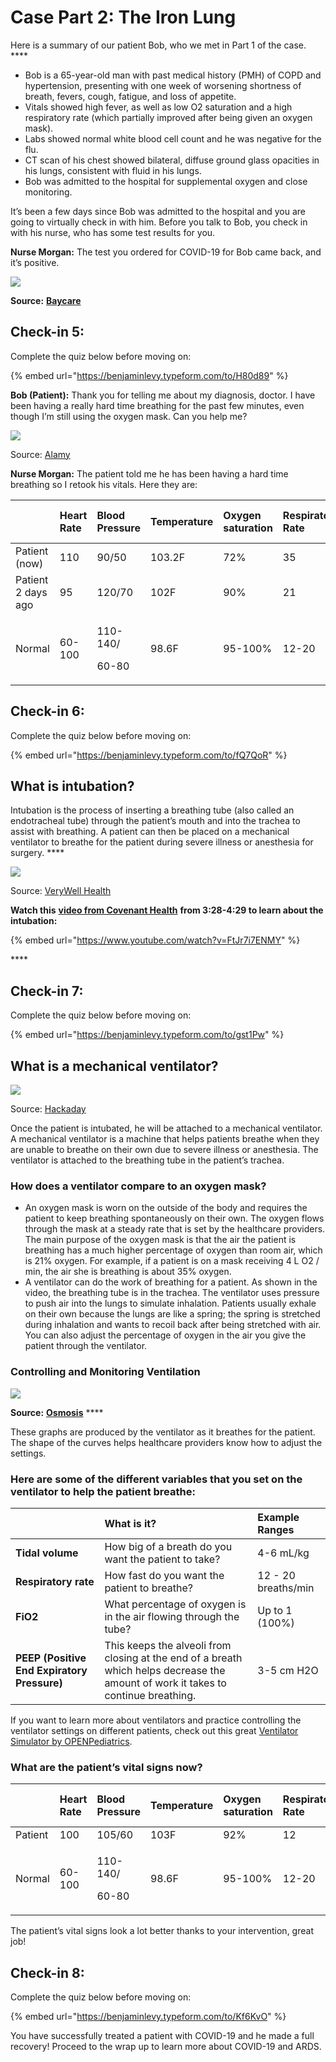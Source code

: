 # Case Part 2: The Iron Lung

Here is a summary of our patient Bob, who we met in Part 1 of the case. ****

* Bob is a 65-year-old man with past medical history \(PMH\) of COPD and hypertension, presenting with one week of worsening shortness of breath, fevers, cough, fatigue, and loss of appetite. 
* Vitals showed high fever, as well as low O2 saturation and a high respiratory rate \(which partially improved after being given an oxygen mask\).
* Labs showed normal white blood cell count and he was negative for the flu. 
* CT scan of his chest showed bilateral, diffuse ground glass opacities in his lungs, consistent with fluid in his lungs.  
* Bob was admitted to the hospital for supplemental oxygen and close monitoring.

It’s been a few days since Bob was admitted to the hospital and you are going to virtually check in with him. Before you talk to Bob, you check in with his nurse, who has some test results for you. 

**Nurse Morgan:** The test you ordered for COVID-19 for Bob came back, and it’s positive. 

![](https://lh6.googleusercontent.com/ohsqWinf4Q0yHmL0jCW3fR3wX2QwAZFhiiskHAUXyL9TnpdySRTqD3i7aW0sa__IzEhDAhwtmbTptZ2YnHat13WKqfyMNMtyNUBRCWEwhUwhlg-AFIqfLwp-10AuP1Ad7OW41qF1)

**Source:** [**Baycare**](https://baycare.org/newsroom/2020/march/baycare-to-launch-drive-thru-covid-19-testing-sites)

## Check-in 5:

Complete the quiz below before moving on:

{% embed url="https://benjaminlevy.typeform.com/to/H80d89" %}

**Bob \(Patient\):** Thank you for telling me about my diagnosis, doctor. I have been having a really hard time breathing for the past few minutes, even though I’m still using the oxygen mask. Can you help me? 

![](https://lh6.googleusercontent.com/az8jGrnfUHPkVNpDWa8SetH9gt-Kidye4NP5b9p0VRsrJI-hTPLWPUvIkY-RR7M4bP79Js9lAs3nyMfWYtXFE1-4xJp6W1rVMmpew4UeiOWmmDiuhanU_hQdPRJZn-v6a1Z0zn6A)

Source: [Alamy](https://c8.alamy.com/comp/JAWFYG/unconscious-male-patient-lying-on-a-bed-with-an-oxygen-mask-in-a-hospital-JAWFYG.jpg)

**Nurse Morgan:** The patient told me he has been having a hard time breathing so I retook his vitals. Here they are: 

<table>
  <thead>
    <tr>
      <th style="text-align:left"></th>
      <th style="text-align:left"><b>Heart Rate </b>
      </th>
      <th style="text-align:left"><b>Blood Pressure</b>
      </th>
      <th style="text-align:left"><b>Temperature</b>
      </th>
      <th style="text-align:left"><b>Oxygen saturation</b>
      </th>
      <th style="text-align:left"><b>Respiratory Rate </b>
      </th>
      <th style="text-align:left"><b>O2 flow rate</b>
      </th>
    </tr>
  </thead>
  <tbody>
    <tr>
      <td style="text-align:left">Patient (now)</td>
      <td style="text-align:left">110</td>
      <td style="text-align:left">90/50</td>
      <td style="text-align:left">103.2F</td>
      <td style="text-align:left">72%</td>
      <td style="text-align:left">35</td>
      <td style="text-align:left">6 L/min</td>
    </tr>
    <tr>
      <td style="text-align:left">Patient 2 days ago</td>
      <td style="text-align:left">95</td>
      <td style="text-align:left">120/70</td>
      <td style="text-align:left">102F</td>
      <td style="text-align:left">90%</td>
      <td style="text-align:left">21</td>
      <td style="text-align:left">6 L/min</td>
    </tr>
    <tr>
      <td style="text-align:left">Normal</td>
      <td style="text-align:left">60-100</td>
      <td style="text-align:left">
        <p>110-140/</p>
        <p>60-80</p>
      </td>
      <td style="text-align:left">98.6F</td>
      <td style="text-align:left">95-100%</td>
      <td style="text-align:left">12-20</td>
      <td style="text-align:left">--</td>
    </tr>
  </tbody>
</table>

## Check-in 6:

Complete the quiz below before moving on:

{% embed url="https://benjaminlevy.typeform.com/to/fQ7QoR" %}

## **What is intubation?** 

Intubation is the process of inserting a breathing tube \(also called an endotracheal tube\) through the patient’s mouth and into the trachea to assist with breathing. A patient can then be placed on a mechanical ventilator to breathe for the patient during severe illness or anesthesia for surgery. ****

![](https://lh4.googleusercontent.com/82pUwZEOXWSMDJjoAyFVsCuczcT19wxtTy_Q4sjZHv3N9_xbgiOAhD_IbtaSWL4XNamMCqs53javsPz1s1hxLnWfiJZo8PSWBV-otIAB2MoMzNHphduEnSxTx5GfkoMEzYLJB-98)

Source: [VeryWell Health](https://www.verywellhealth.com/what-is-intubation-and-why-is-it-done-3157102)

**Watch this** [**video from Covenant Health**](https://www.youtube.com/watch?v=FtJr7i7ENMY) **from 3:28-4:29 to learn about the intubation:**

{% embed url="https://www.youtube.com/watch?v=FtJr7i7ENMY" %}

\*\*\*\*

## **Check-in 7:**

Complete the quiz below before moving on:

{% embed url="https://benjaminlevy.typeform.com/to/gst1Pw" %}

## **What is a mechanical ventilator?** 

![](https://lh5.googleusercontent.com/mCVix_IjHnC2MI1hd6OPT6EeAOcW-35kYeE8KwfbsQ0isg91_9BQ7_T7KnLf41SQLIA14JxjXoEqMy_rLIPTGJzH8GsoZpYB-xfsq7FgtJWbRUZk_A4cD_ta7t76JfstDh6vaqkq)

Source: [Hackaday](https://hackaday.com/wp-content/uploads/2020/03/Ventilators_feat.jpg?w=475)

Once the patient is intubated, he will be attached to a mechanical ventilator. A mechanical ventilator is a machine that helps patients breathe when they are unable to breathe on their own due to severe illness or anesthesia. The ventilator is attached to the breathing tube in the patient’s trachea.   

### **How does a ventilator compare to an oxygen mask?** 

* An oxygen mask is worn on the outside of the body and requires the patient to keep breathing spontaneously on their own. The oxygen flows through the mask at a steady rate that is set by the healthcare providers. The main purpose of the oxygen mask is that the air the patient is breathing has a much higher percentage of oxygen than room air, which is 21% oxygen. For example, if a patient is on a mask receiving 4 L O2 / min, the air she is breathing is about 35% oxygen.
* A ventilator can do the work of breathing for a patient. As shown in the video, the breathing tube is in the trachea. The ventilator uses pressure to push air into the lungs to simulate inhalation. Patients usually exhale on their own because the lungs are like a spring; the spring is stretched during inhalation and wants to recoil back after being stretched with air. You can also adjust the percentage of oxygen in the air you give the patient through the ventilator. 

### **Controlling and Monitoring Ventilation** 

![](https://lh3.googleusercontent.com/fkayLz5xayWBpFPLUMO1NvQzj65cPpypsCRE4yhNfJn34CmudG1JWXd47ZDiExyuTjQDgaNu3p7f8XUYFjed50n3xtd2YfHov9iRb5KHjbYr2XCC5RlVgPaEdhtoJddeWWZPZ7nr)

**Source:** [**Osmosis**](https://www.youtube.com/watch?v=j_9MUsF77Jw) ****

These graphs are produced by the ventilator as it breathes for the patient. The shape of the curves helps healthcare providers know how to adjust the settings.

### **Here are some of the different variables that you set on the ventilator to help the patient breathe:** 

|  | **What is it?** | **Example Ranges** |
| :--- | :--- | :--- |
| **Tidal volume** | How big of a breath do you want the patient to take? | 4-6 mL/kg |
| **Respiratory rate** | How fast do you want the patient to breathe? | 12 - 20 breaths/min |
| **FiO2** | What percentage of oxygen is in the air flowing through the tube?  | Up to 1 \(100%\) |
| **PEEP \(Positive End Expiratory Pressure\)** | This keeps the alveoli from closing at the end of a breath which helps decrease the amount of work it takes to continue breathing. | 3-5 cm H2O |

If you want to learn more about ventilators and practice controlling the ventilator settings on different patients, check out this great [Ventilator Simulator by OPENPediatrics](https://www.openpediatrics.org/assets/simulator/ventilator-simulator).

### **What are the patient’s vital signs now?**  

<table>
  <thead>
    <tr>
      <th style="text-align:left"></th>
      <th style="text-align:left"><b>Heart Rate </b>
      </th>
      <th style="text-align:left"><b>Blood Pressure</b>
      </th>
      <th style="text-align:left"><b>Temperature</b>
      </th>
      <th style="text-align:left"><b>Oxygen saturation</b>
      </th>
      <th style="text-align:left"><b>Respiratory Rate </b>
      </th>
      <th style="text-align:left"><b>O2 flow rate</b>
      </th>
    </tr>
  </thead>
  <tbody>
    <tr>
      <td style="text-align:left">Patient</td>
      <td style="text-align:left">100</td>
      <td style="text-align:left">105/60</td>
      <td style="text-align:left">103F</td>
      <td style="text-align:left">92%</td>
      <td style="text-align:left">12</td>
      <td style="text-align:left">100</td>
    </tr>
    <tr>
      <td style="text-align:left">Normal</td>
      <td style="text-align:left">60-100</td>
      <td style="text-align:left">
        <p>110-140/</p>
        <p>60-80</p>
      </td>
      <td style="text-align:left">98.6F</td>
      <td style="text-align:left">95-100%</td>
      <td style="text-align:left">12-20</td>
      <td style="text-align:left">--</td>
    </tr>
  </tbody>
</table>

The patient’s vital signs look a lot better thanks to your intervention, great job!

## **Check-in 8:**

Complete the quiz below before moving on:

{% embed url="https://benjaminlevy.typeform.com/to/Kf6KvO" %}

You have successfully treated a patient with COVID-19 and he made a full recovery! Proceed to the wrap up to learn more about COVID-19 and ARDS.

